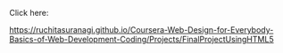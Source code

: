 Click here:

https://ruchitasuranagi.github.io/Coursera-Web-Design-for-Everybody-Basics-of-Web-Development-Coding/Projects/FinalProjectUsingHTML5
